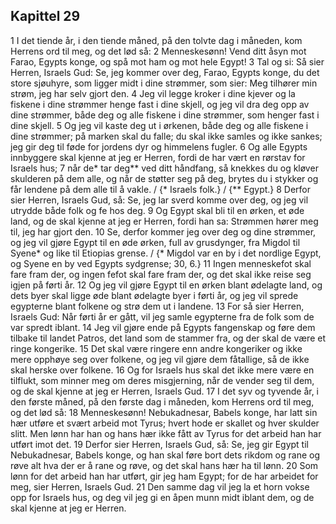## Kapittel 29

1 I det tiende år, i den tiende måned, på den tolvte dag i måneden, kom Herrens ord til meg, og det lød så:
2 Menneskesønn! Vend ditt åsyn mot Farao, Egypts konge, og spå mot ham og mot hele Egypt!
3 Tal og si: Så sier Herren, Israels Gud: Se, jeg kommer over deg, Farao, Egypts konge, du det store sjøuhyre, som ligger midt i dine strømmer, som sier: Meg tilhører min strøm, jeg har selv gjort den.
4 Jeg vil legge kroker i dine kjever og la fiskene i dine strømmer henge fast i dine skjell, og jeg vil dra deg opp av dine strømmer, både deg og alle fiskene i dine strømmer, som henger fast i dine skjell.
5 Og jeg vil kaste deg ut i ørkenen, både deg og alle fiskene i dine strømmer; på marken skal du falle; du skal ikke samles og ikke sankes; jeg gir deg til føde for jordens dyr og himmelens fugler.
6 Og alle Egypts innbyggere skal kjenne at jeg er Herren, fordi de har vært en rørstav for Israels hus;
7 når de* tar deg** ved ditt håndfang, så knekkes du og kløver skulderen på dem alle, og når de støtter seg på deg, brytes du i stykker og får lendene på dem alle til å vakle. / {* Israels folk.} / {** Egypt.}
8 Derfor sier Herren, Israels Gud, så: Se, jeg lar sverd komme over deg, og jeg vil utrydde både folk og fe hos deg.
9 Og Egypt skal bli til en ørken, et øde land, og de skal kjenne at jeg er Herren, fordi han sa: Strømmen hører meg til, jeg har gjort den.
10 Se, derfor kommer jeg over deg og dine strømmer, og jeg vil gjøre Egypt til en øde ørken, full av grusdynger, fra Migdol til Syene* og like til Etiopias grense. / {* Migdol var en by i det nordlige Egypt, og Syene en by ved Egypts sydgrense; 30, 6.}
11 Ingen menneskefot skal fare fram der, og ingen fefot skal fare fram der, og det skal ikke reise seg igjen på førti år.
12 Og jeg vil gjøre Egypt til en ørken blant ødelagte land, og dets byer skal ligge øde blant ødelagte byer i førti år, og jeg vil sprede egypterne blant folkene og strø dem ut i landene.
13 For så sier Herren, Israels Gud: Når førti år er gått, vil jeg samle egypterne fra de folk som de var spredt iblant.
14 Jeg vil gjøre ende på Egypts fangenskap og føre dem tilbake til landet Patros, det land som de stammer fra, og der skal de være et ringe kongerike.
15 Det skal være ringere enn andre kongeriker og ikke mere opphøye seg over folkene, og jeg vil gjøre dem fåtallige, så de ikke skal herske over folkene.
16 Og for Israels hus skal det ikke mere være en tilflukt, som minner meg om deres misgjerning, når de vender seg til dem, og de skal kjenne at jeg er Herren, Israels Gud.
17 I det syv og tyvende år, i den første måned, på den første dag i måneden, kom Herrens ord til meg, og det lød så:
18 Menneskesønn! Nebukadnesar, Babels konge, har latt sin hær utføre et svært arbeid mot Tyrus; hvert hode er skallet og hver skulder slitt. Men lønn har han og hans hær ikke fått av Tyrus for det arbeid han har utført imot det.
19 Derfor sier Herren, Israels Gud, så: Se, jeg gir Egypt til Nebukadnesar, Babels konge, og han skal føre bort dets rikdom og rane og røve alt hva der er å rane og røve, og det skal hans hær ha til lønn.
20 Som lønn for det arbeid han har utført, gir jeg ham Egypt; for de har arbeidet for meg, sier Herren, Israels Gud.
21 Den samme dag vil jeg la et horn vokse opp for Israels hus, og deg vil jeg gi en åpen munn midt iblant dem, og de skal kjenne at jeg er Herren.
